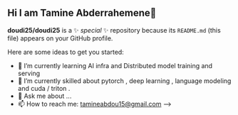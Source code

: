 ## Hi I am Tamine Abderrahemene👋


**doudi25/doudi25** is a ✨ _special_ ✨ repository because its `README.md` (this file) appears on your GitHub profile.

Here are some ideas to get you started:

- 🔭 I’m currently learning AI infra and Distributed model training and serving
- 🌱 I’m currently skilled about pytorch , deep learning , language modeling and cuda / triton .
- 💬 Ask me about ...
- 📫 How to reach me: tamineabdou15@gmail.com
-->
